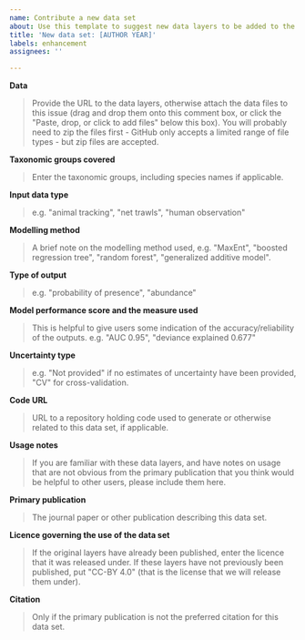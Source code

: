 ```yaml
---
name: Contribute a new data set
about: Use this template to suggest new data layers to be added to the repository.
title: 'New data set: [AUTHOR YEAR]'
labels: enhancement
assignees: ''

---
```


<!-- 

INSTRUCTIONS TO CONTRIBUTORS - PLEASE READ
===

To suggest a new data set, please provide the data as well as some minimal metadata.

1. Please check the existing issues list at  https://github.com/SCAR/distant/issues?q= first to make sure that this dataset has not already been considered.

2. If the data files are already publicly available, provide the link below. Otherwise, data files can be attached to this issue.

3. Fill out the metadata fields below (delete the lines starting with ">" and replace them with your information).

  The purpose of this metadata is to allow users to quickly filter the collection and identify data sets likely to be suitable for their needs. We are not going to duplicate all of the metadata and background information provided by the data set's primary publication: we expect that users will consult that reference material directly. 
-->

**Data**
> Provide the URL to the data layers, otherwise attach the data files to this issue (drag and drop them onto this comment box, or click the "Paste, drop, or click to add files" below this box). You will probably need to zip the files first - GitHub only accepts a limited range of file types - but zip files are accepted.

**Taxonomic groups covered**
> Enter the taxonomic groups, including species names if applicable.

**Input data type**
> e.g. "animal tracking", "net trawls", "human observation"

**Modelling method**
> A brief note on the modelling method used, e.g. "MaxEnt", "boosted regression tree", "random forest", "generalized additive model".

**Type of output**
> e.g. "probability of presence", "abundance"

**Model performance score and the measure used**
> This is helpful to give users some indication of the accuracy/reliability of the outputs. e.g. "AUC 0.95", "deviance explained 0.677"

**Uncertainty type**
> e.g. "Not provided" if no estimates of uncertainty have been provided, "CV" for cross-validation.

**Code URL**
> URL to a repository holding code used to generate or otherwise related to this data set, if applicable.

**Usage notes**
> If you are familiar with these data layers, and have notes on usage that are not obvious from the primary publication that you think would be helpful to other users, please include them here.

**Primary publication**
> The journal paper or other publication describing this data set.

**Licence governing the use of the data set**
> If the original layers have already been published, enter the licence that it was released under. If these layers have not previously been published, put "CC-BY 4.0" (that is the license that we will release them under).

**Citation**
> Only if the primary publication is not the preferred citation for this data set.
